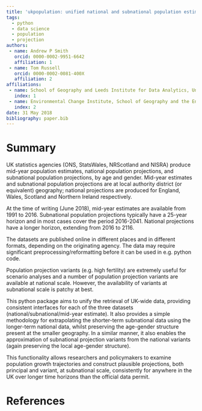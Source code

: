 ```yaml
---
title: 'ukpopulation: unified national and subnational population estimates and projections, including variants'
tags:
  - python
  - data science
  - population
  - projection
authors:
 - name: Andrew P Smith
   orcid: 0000-0002-9951-6642
   affiliation: 1
 - name: Tom Russell
   orcid: 0000-0002-0081-400X
   affiliation: 2
affiliations:
 - name: School of Geography and Leeds Institute for Data Analytics, University of Leeds
   index: 1
 - name: Environmental Change Institute, School of Geography and the Environment, University of Oxford
   index: 2
date: 31 May 2018
bibliography: paper.bib
---
```


# Summary

UK statistics agencies (ONS, StatsWales, NRScotland and NISRA) produce mid-year population estimates, national population projections, and subnational population projections, by age and gender. Mid-year estimates and subnational population projections are at local authority district (or equivalent) geography; national projections are produced for England, Wales, Scotland and Northern Ireland respectively.

At the time of writing (June 2018), mid-year estimates are available from 1991 to 2016. Subnational population projections typically have a 25-year horizon and in most cases cover the period 2016-2041. National projections have a longer horizon, extending from 2016 to 2116.  

The datasets are published online in different places and in different formats, depending on the originating agency. The data may require significant preprocessing/reformatting before it can be used in e.g. python code. 

Population projection variants (e.g. high fertility) are extremely useful for scenario analyses and a number of population projection variants are available at national scale. However, the availability of variants at subnational scale is patchy at best.

This python package aims to unify the retrieval of UK-wide data, providing consistent interfaces for each of the three datasets (national/subnational/mid-year estimate). It also provides a simple methodology for extrapolating the shorter-term subnational data using the longer-term national data, whilst preserving the age-gender structure present at the smaller geography. In a similar manner, it also enables the approximation of subnational projection variants from the national variants (again preserving the local age-gender structure).

This functionality allows researchers and policymakers to examine population growth trajectories and construct plausible projections, both principal and variant, at subnational scale, consistently for anywhere in the UK over longer time horizons than the official data permit.

# References
